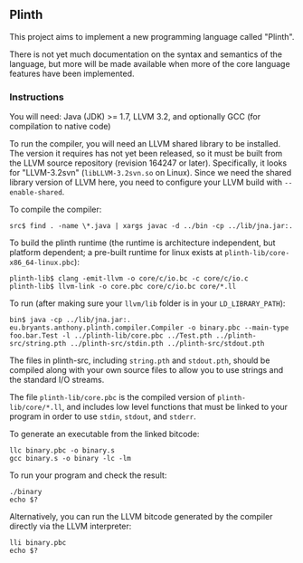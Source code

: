 ## Plinth

This project aims to implement a new programming language called "Plinth".

There is not yet much documentation on the syntax and semantics of the language, but more will be made available when more of the core language features have been implemented.

### Instructions

You will need: Java (JDK) >= 1.7, LLVM 3.2, and optionally GCC (for compilation to native code)

To run the compiler, you will need an LLVM shared library to be installed. The version it requires has not yet been released, so it must be built from the LLVM source repository (revision 164247 or later). Specifically, it looks for "LLVM-3.2svn" (`libLLVM-3.2svn.so` on Linux). Since we need the shared library version of LLVM here, you need to configure your LLVM build with `--enable-shared`.

To compile the compiler:

    src$ find . -name \*.java | xargs javac -d ../bin -cp ../lib/jna.jar:.

To build the plinth runtime (the runtime is architecture independent, but platform dependent; a pre-built runtime for linux exists at `plinth-lib/core-x86_64-linux.pbc`):

    plinth-lib$ clang -emit-llvm -o core/c/io.bc -c core/c/io.c
    plinth-lib$ llvm-link -o core.pbc core/c/io.bc core/*.ll

To run (after making sure your `llvm/lib` folder is in your `LD_LIBRARY_PATH`):

    bin$ java -cp ../lib/jna.jar:. eu.bryants.anthony.plinth.compiler.Compiler -o binary.pbc --main-type foo.bar.Test -l ../plinth-lib/core.pbc ../Test.pth ../plinth-src/string.pth ../plinth-src/stdin.pth ../plinth-src/stdout.pth

The files in plinth-src, including `string.pth` and `stdout.pth`, should be compiled along with your own source files to allow you to use strings and the standard I/O streams.

The file `plinth-lib/core.pbc` is the compiled version of `plinth-lib/core/*.ll`, and includes low level functions that must be linked to your program in order to use `stdin`, `stdout`, and `stderr`.

To generate an executable from the linked bitcode:

    llc binary.pbc -o binary.s
    gcc binary.s -o binary -lc -lm

To run your program and check the result:

    ./binary
    echo $?

Alternatively, you can run the LLVM bitcode generated by the compiler directly via the LLVM interpreter:

    lli binary.pbc
    echo $?

